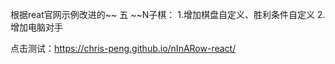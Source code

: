 根据reat官网示例改进的~~ 五 ~~N子棋：
1.增加棋盘自定义、胜利条件自定义
2.增加电脑对手

点击测试：https://chris-peng.github.io/nInARow-react/
